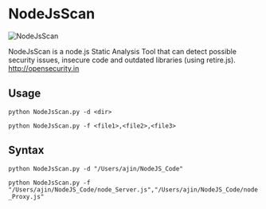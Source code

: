 # NodeJsScan
![NodeJsScan](http://opensecurity.in/wp-content/uploads/2015/03/Screen-Shot-2015-03-01-at-12.15.33-pm.png)

NodeJsScan is a node.js Static Analysis Tool that can detect possible security issues, insecure code and outdated libraries (using retire.js).
http://opensecurity.in

## Usage

`python NodeJsScan.py -d <dir>`

`python NodeJsScan.py -f <file1>,<file2>,<file3>`


## Syntax

`python NodeJsScan.py -d "/Users/ajin/NodeJS_Code"`

`python NodeJsScan.py -f "/Users/ajin/NodeJS_Code/node_Server.js","/Users/ajin/NodeJS_Code/node_Proxy.js"`
